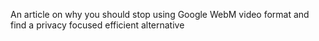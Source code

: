 An article on why you should stop using Google WebM video format and find a privacy focused efficient alternative
